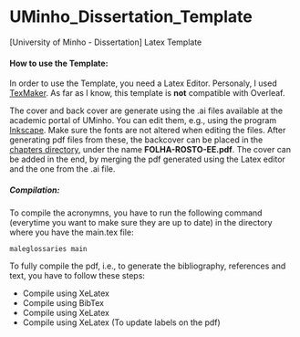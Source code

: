 # UMinho_Dissertation_Template
[University of Minho - Dissertation] Latex Template 


#### How to use the Template:

In order to use the Template, you need a Latex Editor. Personaly, I used [TexMaker](https://www.xm1math.net/texmaker/). As far as I know, this template is **not** compatible with Overleaf.

The cover and back cover are generate using the .ai files available at the academic portal of UMinho. You can edit them, e.g., using the program [Inkscape](https://inkscape.org). Make sure the fonts are not altered when editing the files. After generating pdf files from these, the backcover can be placed in the [chapters directory](https://github.com/citoplasme/UMinho_Dissertation_Template/tree/main/Dissertation/Latex/chapters), under the name **FOLHA-ROSTO-EE.pdf**. The cover can be added in the end, by merging the pdf generated using the Latex editor and the one from the .ai file.

##### Compilation:

To compile the acronymns, you have to run the following command (everytime you want to make sure they are up to date) in the directory where you have the main.tex file:

`maleglossaries main`

To fully compile the pdf, i.e., to generate the bibliography, references and text, you have to follow these steps:

* Compile using XeLatex
* Compile using BibTex
* Compile using XeLatex
* Compile using XeLatex (To update labels on the pdf)

